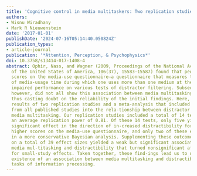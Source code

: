 ```yaml
---
title: 'Cognitive control in media multitaskers: Two replication studies and a meta-Analysis'
authors:
- Wisnu Wiradhany
- Mark R Nieuwenstein
date: '2017-01-01'
publishDate: '2024-07-16T05:14:40.050824Z'
publication_types:
- article-journal
publication: '*Attention, Perception, & Psychophysics*'
doi: 10.3758/s13414-017-1408-4
abstract: Ophir, Nass, and Wagner (2009, Proceedings of the National Academy of Sciences
  of the United States of America, 106(37), 15583–15587) found that people with high
  scores on the media-use questionnaire—a questionnaire that measures the proportion
  of media-usage time during which one uses more than one medium at the same time—show
  impaired performance on various tests of distractor filtering. Subsequent studies,
  however, did not all show this association between media multitasking and distractibility,
  thus casting doubt on the reliability of the initial findings. Here, we report the
  results of two replication studies and a meta-analysis that included the results
  from all published studies into the rela-tionship between distractor filtering and
  media multitasking. Our replication studies included a total of 14 tests that had
  an average replication power of 0.81. Of these 14 tests, only five yielded a statistically
  significant effect in the direction of in-creased distractibility for people with
  higher scores on the media-use questionnaire, and only two of these effects held
  in a more conservative Bayesian analysis. Supplementing these outcomes, our meta-analysis
  on a total of 39 effect sizes yielded a weak but significant association between
  media mul-titasking and distractibility that turned nonsignificant after correction
  for small-study effects. Taken together, these find-ings lead us to question the
  existence of an association between media multitasking and distractibility in laboratory
  tasks of information processing.
---
```

